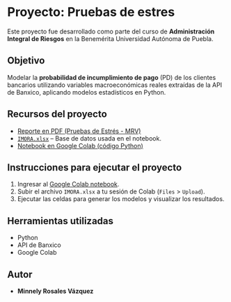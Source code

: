 # Proyecto: Pruebas de estres

Este proyecto fue desarrollado como parte del curso de **Administración Integral de Riesgos** en la Benemérita Universidad Autónoma de Puebla.

## Objetivo

Modelar la **probabilidad de incumplimiento de pago** (PD) de los clientes bancarios utilizando variables macroeconómicas reales extraídas de la API de Banxico, aplicando modelos estadísticos en Python.

## Recursos del proyecto

-  [Reporte en PDF (Pruebas de Estrés - MRV)](./Pruebas_de_Estres_MRV.pdf)
-  [`IMORA.xlsx`](./IMORA.xlsx) – Base de datos usada en el notebook.
-  [Notebook en Google Colab (código Python)](https://colab.research.google.com/drive/1e-Ae89NbuEN_fPJno1GoRwC4LEJrYlUU?usp=sharing)

## Instrucciones para ejecutar el proyecto

1. Ingresar al [Google Colab notebook](https://colab.research.google.com/drive/1e-Ae89NbuEN_fPJno1GoRwC4LEJrYlUU?usp=sharing).
2. Subir el archivo `IMORA.xlsx` a tu sesión de Colab (`Files` > `Upload`).
3. Ejecutar las celdas para generar los modelos y visualizar los resultados.
  
## Herramientas utilizadas

- Python 
- API de Banxico
- Google Colab

## Autor

- **Minnely Rosales Vázquez**

